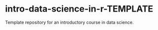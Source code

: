 # intro-data-science-in-r-TEMPLATE
Template repository for an introductory course in data science. 
